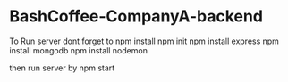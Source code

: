 # BashCoffee-CompanyA-backend

To Run server dont forget to
npm install
npm init
npm install express
npm install mongodb
npm install nodemon

then run server by
npm start